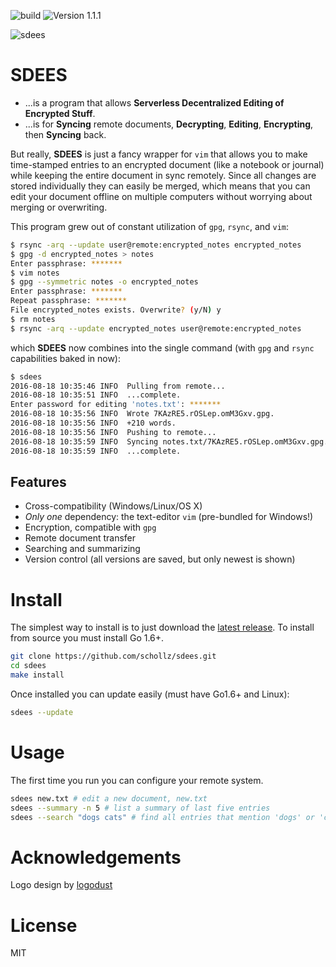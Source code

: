 ![build](https://img.shields.io/badge/build-passing-brightgreen.svg) ![Version 1.1.1](https://img.shields.io/badge/version-1.1.1-brightgreen.svg?version=flat-square)

![sdees](http://i.imgur.com/I6EzEDH.jpg)

# SDEES

- ...is a program that allows **Serverless Decentralized Editing of Encrypted Stuff**.
- ...is for **Syncing** remote documents, **Decrypting**, **Editing**, **Encrypting**, then **Syncing** back.

But really, **SDEES** is just a fancy wrapper for `vim` that allows you to make time-stamped entries to an encrypted document (like a notebook or journal) while keeping the entire document in sync remotely. Since all changes are stored individually they can easily be merged, which means that you can edit your document offline on multiple computers without worrying about merging or overwriting.

This program grew out of constant utilization of `gpg`, `rsync`, and `vim`:

```bash
$ rsync -arq --update user@remote:encrypted_notes encrypted_notes
$ gpg -d encrypted_notes > notes
Enter passphrase: *******
$ vim notes
$ gpg --symmetric notes -o encrypted_notes
Enter passphrase: *******
Repeat passphrase: *******
File encrypted_notes exists. Overwrite? (y/N) y
$ rm notes
$ rsync -arq --update encrypted_notes user@remote:encrypted_notes
```

which **SDEES** now combines into the single command (with `gpg` and `rsync` capabilities baked in now):

```bash
$ sdees
2016-08-18 10:35:46 INFO  Pulling from remote...
2016-08-18 10:35:51 INFO  ...complete.
Enter password for editing 'notes.txt': *******
2016-08-18 10:35:56 INFO  Wrote 7KAzRE5.rOSLep.omM3Gxv.gpg.
2016-08-18 10:35:56 INFO  +210 words.
2016-08-18 10:35:56 INFO  Pushing to remote...
2016-08-18 10:35:59 INFO  Syncing notes.txt/7KAzRE5.rOSLep.omM3Gxv.gpg.
2016-08-18 10:35:59 INFO  ...complete.
```

## Features

- Cross-compatibility (Windows/Linux/OS X)
- _Only one_ dependency: the text-editor `vim` (pre-bundled for Windows!)
- Encryption, compatible with `gpg`
- Remote document transfer
- Searching and summarizing
- Version control (all versions are saved, but only newest is shown)

# Install

The simplest way to install is to just download the [latest release](https://github.com/schollz/sdees/releases/latest). To install from source you must install Go 1.6+.

```bash
git clone https://github.com/schollz/sdees.git
cd sdees
make install
```

Once installed you can update easily (must have Go1.6+ and Linux):

```bash
sdees --update
```

# Usage

The first time you run you can configure your remote system.

```bash
sdees new.txt # edit a new document, new.txt
sdees --summary -n 5 # list a summary of last five entries
sdees --search "dogs cats" # find all entries that mention 'dogs' or 'cats'`
```

# Acknowledgements

Logo design by [logodust](http://logodust.com)

# License

MIT
